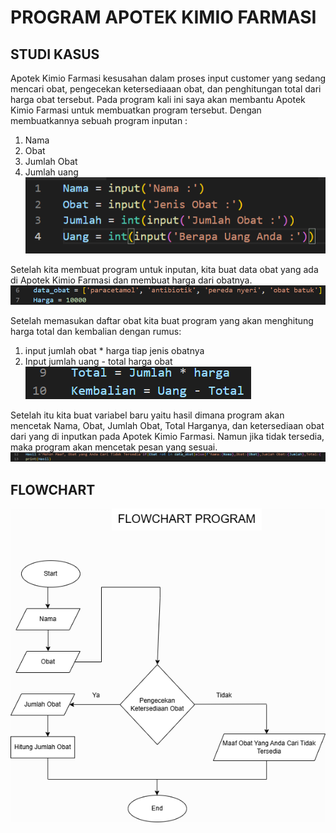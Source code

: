 # PROGRAM APOTEK KIMIO FARMASI
## STUDI KASUS
Apotek Kimio Farmasi kesusahan dalam proses input customer yang sedang mencari obat, pengecekan ketersediaaan obat, dan penghitungan total dari harga obat tersebut. 
Pada program kali ini saya akan membantu Apotek Kimio Farmasi untuk membuatkan program tersebut. 
Dengan membuatkannya sebuah program inputan :
1. Nama
2.  Obat
3. Jumlah Obat
4. Jumlah uang
![input](st.png)

Setelah kita membuat program untuk inputan, kita buat data obat yang ada di Apotek Kimio Farmasi dan membuat harga dari obatnya.
![data](sd.png)

Setelah memasukan daftar obat kita buat program yang akan menghitung harga total dan kembalian dengan rumus:
1. input jumlah obat * harga tiap jenis obatnya
2. Input jumlah uang - total harga obat
![Operasi](rd.png)

Setelah itu kita buat variabel baru yaitu hasil dimana program akan mencetak Nama, Obat, Jumlah Obat, Total Harganya, dan ketersediaan obat dari yang di inputkan pada Apotek Kimio Farmasi. Namun jika tidak tersedia, maka program akan mencetak pesan yang sesuai.
![hasil](th.png)

## FLOWCHART
![flowchart](flowchart.png)